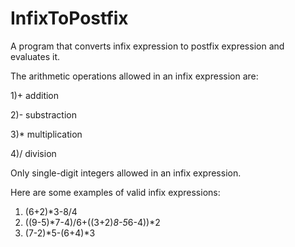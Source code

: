 # InfixToPostfix
A program that converts infix expression to postfix expression and evaluates it.


The arithmetic operations allowed in an infix expression are:

1)+ addition

2)- substraction

3)* multiplication

4)/ division


Only single-digit integers allowed in an infix expression.


Here are some examples of valid infix expressions:

1) (6+2)*3-8/4
2) ((9-5)*7-4)/6+((3+2)*8-5*6-4))*2
3) (7-2)*5-(6+4)*3
 
